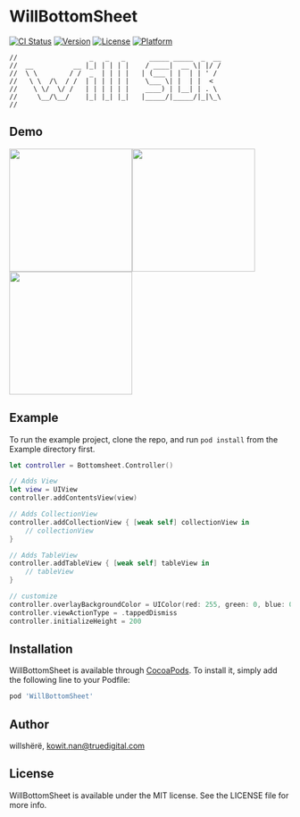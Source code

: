 # WillBottomSheet

[![CI Status](https://img.shields.io/travis/willshërë/WillBottomSheet.svg?style=flat)](https://travis-ci.org/willshërë/WillBottomSheet)
[![Version](https://img.shields.io/cocoapods/v/WillBottomSheet.svg?style=flat)](https://cocoapods.org/pods/WillBottomSheet)
[![License](https://img.shields.io/cocoapods/l/WillBottomSheet.svg?style=flat)](https://cocoapods.org/pods/WillBottomSheet)
[![Platform](https://img.shields.io/cocoapods/p/WillBottomSheet.svg?style=flat)](https://cocoapods.org/pods/WillBottomSheet)

```
//                  _   _   _      _____ _____  _  __
//  __          __ |_| | | | |    / ____|  __ \| |/ /
//  \ \        / /  _  | | | |   | (___ | |  | | ' /
//   \ \  /\  / /  | | | | | |    \___ \| |  | |  <
//    \ \/  \/ /   | | | | | |    ____) | |__| | . \
//     \__/\__/    |_| |_| |_|   |_____/|_____/|_|\_\
//
```
## Demo
<img src="https://github.com/willy-sdk/BottomSheet/blob/main/Assets/bottomsheet-view.gif" width="220" ><img src="https://github.com/willy-sdk/BottomSheet/blob/main/Assets/bottomsheet-tableview.gif" width="220" ><img src="https://github.com/willy-sdk/BottomSheet/blob/main/Assets/bottomsheet-collectview.gif" width="220" >


## Example

To run the example project, clone the repo, and run `pod install` from the Example directory first.

```Swift
let controller = Bottomsheet.Controller()

// Adds View
let view = UIView
controller.addContentsView(view)

// Adds CollectionView
controller.addCollectionView { [weak self] collectionView in
    // collectionView
}

// Adds TableView
controller.addTableView { [weak self] tableView in
    // tableView
}

// customize
controller.overlayBackgroundColor = UIColor(red: 255, green: 0, blue: 0, alpha: 0.3)
controller.viewActionType = .tappedDismiss
controller.initializeHeight = 200
```

## Installation

WillBottomSheet is available through [CocoaPods](https://cocoapods.org). To install
it, simply add the following line to your Podfile:

```ruby
pod 'WillBottomSheet'
```

## Author

willshërë, kowit.nan@truedigital.com

## License

WillBottomSheet is available under the MIT license. See the LICENSE file for more info.
